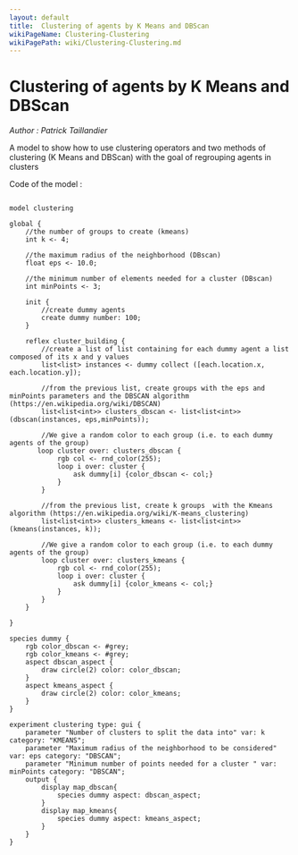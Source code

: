 ```yaml
---
layout: default
title:  Clustering of agents by K Means and DBScan
wikiPageName: Clustering-Clustering
wikiPagePath: wiki/Clustering-Clustering.md
---
```


[//]: # (keyword|operator_dbscan)
[//]: # (keyword|operator_rnd_color)
[//]: # (keyword|operator_kmeans)
[//]: # (keyword|constant_#grey)
[//]: # (keyword|concept_clustering)
[//]: # (keyword|concept_statistic)
#  Clustering of agents by K Means and DBScan


_Author :  Patrick Taillandier_

A model to show how to use clustering operators and two methods of clustering (K Means and DBScan) with the goal of regrouping agents in clusters


Code of the model : 

```

model clustering

global {
	//the number of groups to create (kmeans)
	int k <- 4;
	
	//the maximum radius of the neighborhood (DBscan)
	float eps <- 10.0; 
	
	//the minimum number of elements needed for a cluster (DBscan)
	int minPoints <- 3;
	
	init {
		//create dummy agents
		create dummy number: 100;
	}
	
	reflex cluster_building {
		//create a list of list containing for each dummy agent a list composed of its x and y values
		list<list> instances <- dummy collect ([each.location.x, each.location.y]);
		
		//from the previous list, create groups with the eps and minPoints parameters and the DBSCAN algorithm (https://en.wikipedia.org/wiki/DBSCAN)
		list<list<int>> clusters_dbscan <- list<list<int>>(dbscan(instances, eps,minPoints));
		
		//We give a random color to each group (i.e. to each dummy agents of the group)
       loop cluster over: clusters_dbscan {
			rgb col <- rnd_color(255);
			loop i over: cluster {
				ask dummy[i] {color_dbscan <- col;}
			}
		}
		
		//from the previous list, create k groups  with the Kmeans algorithm (https://en.wikipedia.org/wiki/K-means_clustering)
		list<list<int>> clusters_kmeans <- list<list<int>>(kmeans(instances, k));
		
		//We give a random color to each group (i.e. to each dummy agents of the group)
		loop cluster over: clusters_kmeans {
			rgb col <- rnd_color(255);
			loop i over: cluster {
				ask dummy[i] {color_kmeans <- col;}
			}
		}
	}
	
}

species dummy {
	rgb color_dbscan <- #grey;
	rgb color_kmeans <- #grey;
	aspect dbscan_aspect {
		draw circle(2) color: color_dbscan;
	}
	aspect kmeans_aspect {
		draw circle(2) color: color_kmeans;
	}
}

experiment clustering type: gui {
	parameter "Number of clusters to split the data into" var: k category: "KMEANS";
	parameter "Maximum radius of the neighborhood to be considered" var: eps category: "DBSCAN";
	parameter "Minimum number of points needed for a cluster " var: minPoints category: "DBSCAN";
	output {
		display map_dbscan{
			species dummy aspect: dbscan_aspect;
		}
		display map_kmeans{
			species dummy aspect: kmeans_aspect;
		}
	}
}
```
